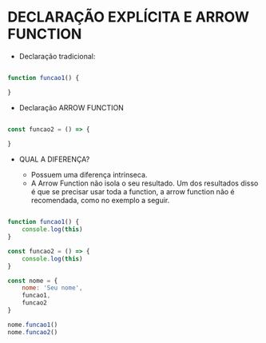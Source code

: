 # DECLARAÇÃO EXPLÍCITA E ARROW FUNCTION


- Declaração tradicional:

~~~JavaScript

function funcao1() {

}

~~~

- Declaração ARROW FUNCTION

~~~JavaScript

const funcao2 = () => {
    
}

~~~

- QUAL A DIFERENÇA?

    - Possuem uma diferença intrinseca.
    - A Arrow Function não isola o seu resultado. Um dos resultados disso é que se precisar usar toda a function, a arrow function não é recomendada, como no exemplo a seguir.

~~~JavaScript

function funcao1() {
    console.log(this)
}

const funcao2 = () => {
    console.log(this)
}

const nome = {
    nome: 'Seu nome',
    funcao1,
    funcao2
}

nome.funcao1()
nome.funcao2()

~~~